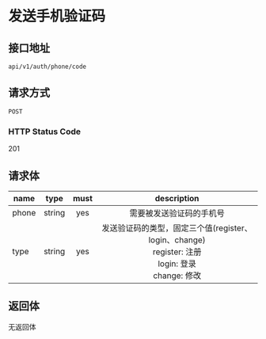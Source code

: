 # 发送手机验证码

## 接口地址

`api/v1/auth/phone/code`

## 请求方式

`POST`

### HTTP Status Code

201

## 请求体

| name     | type     | must     | description |
|----------|:--------:|:--------:|:--------:|
| phone    | string   | yes      | 需要被发送验证码的手机号 |
| type     | string   | yes      | 发送验证码的类型，固定三个值(register、login、change) <br /> register: 注册 <br /> login: 登录 <br /> change: 修改 |

## 返回体

无返回体